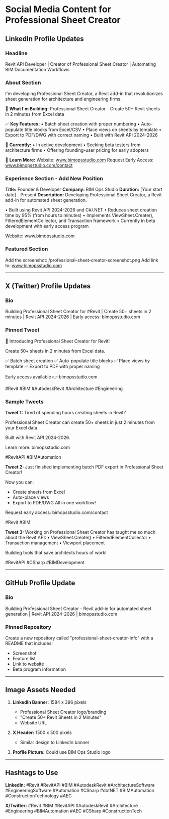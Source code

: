 # Social Media Content for Professional Sheet Creator

## LinkedIn Profile Updates

### Headline
Revit API Developer | Creator of Professional Sheet Creator | Automating BIM Documentation Workflows

### About Section
I'm developing Professional Sheet Creator, a Revit add-in that revolutionizes sheet generation for architecture and engineering firms.

🚀 **What I'm Building:**
Professional Sheet Creator - Create 50+ Revit sheets in 2 minutes from Excel data

✅ **Key Features:**
• Batch sheet creation with proper numbering
• Auto-populate title blocks from Excel/CSV
• Place views on sheets by template
• Export to PDF/DWG with correct naming
• Built with Revit API 2024-2026

🎯 **Currently:**
• In active development
• Seeking beta testers from architecture firms
• Offering founding-user pricing for early adopters

🔗 **Learn More:**
Website: www.bimopsstudio.com
Request Early Access: www.bimopsstudio.com/contact

### Experience Section - Add New Position
**Title:** Founder & Developer
**Company:** BIM Ops Studio
**Duration:** [Your start date] - Present
**Description:**
Developing Professional Sheet Creator, a Revit add-in for automated sheet generation.

• Built using Revit API 2024-2026 and C#/.NET
• Reduces sheet creation time by 95% (from hours to minutes)
• Implements ViewSheet.Create(), FilteredElementCollector, and Transaction framework
• Currently in beta development with early access program

Website: www.bimopsstudio.com

### Featured Section
Add the screenshot: /professional-sheet-creator-screenshot.png
Add link to: www.bimopsstudio.com

---

## X (Twitter) Profile Updates

### Bio
Building Professional Sheet Creator for #Revit | Create 50+ sheets in 2 minutes | Revit API 2024-2026 | Early access: bimopsstudio.com

### Pinned Tweet
🚀 Introducing Professional Sheet Creator for Revit!

Create 50+ sheets in 2 minutes from Excel data.

✅ Batch sheet creation
✅ Auto-populate title blocks
✅ Place views by template
✅ Export to PDF with proper naming

Early access available 👉 bimopsstudio.com

#Revit #BIM #AutodeskRevit #Architecture #Engineering

### Sample Tweets

**Tweet 1:**
Tired of spending hours creating sheets in Revit? 

Professional Sheet Creator can create 50+ sheets in just 2 minutes from your Excel data.

Built with Revit API 2024-2026.

Learn more: bimopsstudio.com

#RevitAPI #BIMAutomation

**Tweet 2:**
Just finished implementing batch PDF export in Professional Sheet Creator! 

Now you can:
- Create sheets from Excel
- Auto-place views
- Export to PDF/DWG
All in one workflow!

Request early access: bimopsstudio.com/contact

#Revit #BIM

**Tweet 3:**
Working on Professional Sheet Creator has taught me so much about the Revit API:
• ViewSheet.Create()
• FilteredElementCollector
• Transaction management
• Viewport placement

Building tools that save architects hours of work! 

#RevitAPI #CSharp #BIMDevelopment

---

## GitHub Profile Update

### Bio
Building Professional Sheet Creator - Revit add-in for automated sheet generation | Revit API 2024-2026 | bimopsstudio.com

### Pinned Repository
Create a new repository called "professional-sheet-creator-info" with a README that includes:
- Screenshot
- Feature list
- Link to website
- Beta program information

---

## Image Assets Needed

1. **LinkedIn Banner:** 1584 x 396 pixels
   - Professional Sheet Creator logo/branding
   - "Create 50+ Revit Sheets in 2 Minutes"
   - Website URL

2. **X Header:** 1500 x 500 pixels
   - Similar design to LinkedIn banner

3. **Profile Picture:** Could use BIM Ops Studio logo

---

## Hashtags to Use

**LinkedIn:**
#Revit #RevitAPI #BIM #AutodeskRevit #ArchitectureSoftware #EngineeringSoftware #Automation #CSharp #dotNET #BIMAutomation #ConstructionTechnology #AEC

**X/Twitter:**
#Revit #BIM #RevitAPI #AutodeskRevit #Architecture #Engineering #BIMAutomation #AEC #CSharp #ConstructionTech